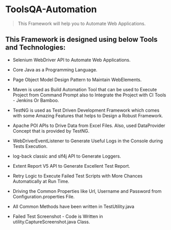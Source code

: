 # ToolsQA-Automation

> This Framework will help you to Automate Web Applications.

## This Framework is designed using below Tools and Technologies:

* Selenium WebDriver API to Automate Web Applications.

* Core Java as a Programming Language.

* Page Object Model Design Pattern to Maintain WebElements.

* Maven is used as Build Automation Tool that can be used to Execute Project from Command Prompt also to Integrate the Project with CI Tools - Jenkins Or Bamboo.

* TestNG is used as Test Driven Development Framework which comes with some Amazing Features that helps to Design a Robust Framework.

* Apache POI APIs to Drive Data from Excel Files. Also, used DataProvider Concept that is provided by TestNG.

* WebDriverEventListener to Generate Useful Logs in the Console during Tests Execution.

* log-back classic and slf4j API to Generate Loggers.

* Extent Report V5 API to Generate Excellent Test Report.

* Retry Logic to Execute Failed Test Scripts with More Chances Automatically at Run Time.

* Driving the Common Properties like Url, Username and Password from Configuration.properties File.

* All Common Methods have been written in TestUtility.java

* Failed Test Screenshot - Code is Written in utility.CaptureScreenshot.java Class.

